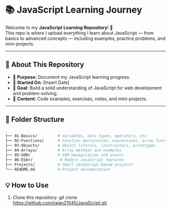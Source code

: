 # 📚 JavaScript Learning Journey

Welcome to my **JavaScript Learning Repository**! 🚀  
This repo is where I upload everything I learn about JavaScript — from basics to advanced concepts — including examples, practice problems, and mini-projects.

---

## 📌 About This Repository
- 📝 **Purpose:** Document my JavaScript learning progress.
- 📅 **Started On:** [Insert Date]
- 🎯 **Goal:** Build a solid understanding of JavaScript for web development and problem-solving.
- 📂 **Content:** Code examples, exercises, notes, and mini-projects.

---

## 📂 Folder Structure
```bash
.
├── 01-Basics/         # Variables, data types, operators, etc.
├── 02-Functions/      # Function declaration, expressions, arrow functions
├── 03-Objects/        # Object literals, constructors, prototypes
├── 04-Arrays/         # Array methods and examples
├── 05-DOM/            # DOM manipulation and events
├── 06-ES6+/            # Modern JavaScript features
├── Projects/          # Small JavaScript-based projects
└── README.md          # Project documentation
```
## 💡 How to Use
1.	Clone this repository:
    git clone https://github.com/rajan21045/JavaScript.git